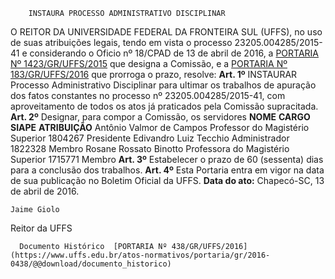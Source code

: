         INSTAURA PROCESSO ADMINISTRATIVO DISCIPLINAR  

 O REITOR DA UNIVERSIDADE FEDERAL DA FRONTEIRA SUL (UFFS), no uso de suas atribuições legais, tendo em vista o processo 23205.004285/2015-41 e considerando o Oficio nº 18/CPAD de 13 de abril de 2016, a [PORTARIA Nº 1423/GR/UFFS/2015](https://www.uffs.edu.br/atos-normativos/portaria/gr/2015-1423)  que designa a Comissão, e a [PORTARIA Nº 183/GR/UFFS/2016](https://www.uffs.edu.br/atos-normativos/portaria/gr/2016-0183)  que prorroga o prazo, resolve:   **Art. 1º** INSTAURAR Processo Administrativo Disciplinar para ultimar os trabalhos de apuração dos fatos constantes no processo nº 23205.004285/2015-41, com aproveitamento de todos os atos já praticados pela Comissão supracitada.   **Art. 2º** Designar, para compor a Comissão, os servidores     **NOME**    **CARGO**    **SIAPE**    **ATRIBUIÇÃO**      Antônio Valmor de Campos   Professor do Magistério Superior   1804267   Presidente     Edivandro Luiz Tecchio   Administrador   1822328   Membro     Rosane Rossato Binotto   Professora do Magistério Superior   1715771   Membro       **Art. 3º** Estabelecer o prazo de 60 (sessenta) dias para a conclusão dos trabalhos.   **Art. 4º** Esta Portaria entra em vigor na data de sua publicação no Boletim Oficial da UFFS.      **Data do ato:** Chapecó-SC, 13 de abril de 2016.   
 

    Jaime Giolo   
 Reitor da UFFS 

      Documento Histórico  [PORTARIA Nº 438/GR/UFFS/2016](https://www.uffs.edu.br/atos-normativos/portaria/gr/2016-0438/@@download/documento_historico)     
      